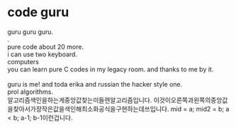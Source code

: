 # code guru
guru guru guru.<br>
.<br>
pure code about 20 more.<br>
i can use two keyboard.<br>
computers<br>
you can learn pure C codes in my legacy room. and thanks to me by it.<br>
<br>guru is me! and toda erika and russian the hacker style one.<br>
prol
algorithms.
<br>
알고리즘색인을하는게중앙값찾는미들렌알고리즘입니다.
이것이오른쪽과왼쪽의중앙값을찾아서가장작은값을색인해최소화공식을구현하는데쓰입니다.
mid = a; mid2 = b; a < b; a-1; b-1이런겁니다.
